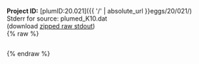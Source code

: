 **Project ID:** [plumID:20.021]({{ '/' | absolute_url }}eggs/20/021/)  
Stderr for source:  plumed_K10.dat   
(download [zipped raw stdout](plumed_K10.dat.plumed.stdout.txt.zip))  
{% raw %}
<pre>
</pre>
{% endraw %}
